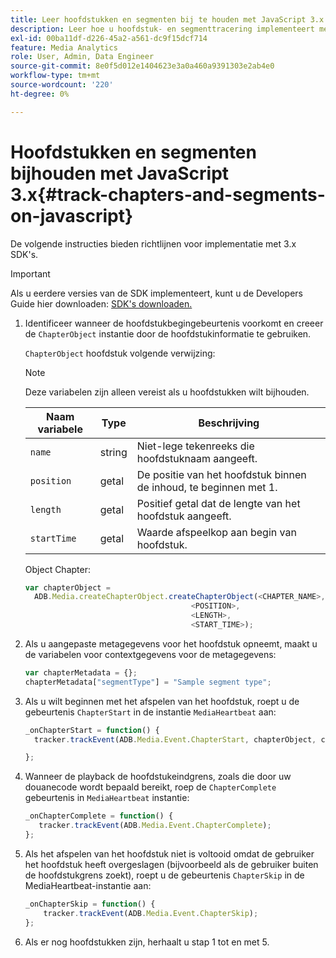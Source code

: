 ```yaml
---
title: Leer hoofdstukken en segmenten bij te houden met JavaScript 3.x
description: Leer hoe u hoofdstuk- en segmenttracering implementeert met de Media SDK in browser-apps (JS).
exl-id: 00ba11df-d226-45a2-a561-dc9f15dcf714
feature: Media Analytics
role: User, Admin, Data Engineer
source-git-commit: 8e0f5d012e1404623e3a0a460a9391303e2ab4e0
workflow-type: tm+mt
source-wordcount: '220'
ht-degree: 0%

---
```


# Hoofdstukken en segmenten bijhouden met JavaScript 3.x{#track-chapters-and-segments-on-javascript}

De volgende instructies bieden richtlijnen voor implementatie met 3.x SDK&#39;s.

>[!IMPORTANT]
>
> Als u eerdere versies van de SDK implementeert, kunt u de Developers Guide hier downloaden: [SDK&#39;s downloaden.](/help/sdk-implement/download-sdks.md)

1. Identificeer wanneer de hoofdstukbegingebeurtenis voorkomt en creeer de `ChapterObject` instantie door de hoofdstukinformatie te gebruiken.

   `ChapterObject` hoofdstuk volgende verwijzing:

   >[!NOTE]
   >
   >Deze variabelen zijn alleen vereist als u hoofdstukken wilt bijhouden.

   | Naam variabele | Type | Beschrijving |
   | --- | --- | --- |
   | `name` | string | Niet-lege tekenreeks die hoofdstuknaam aangeeft. |
   | `position` | getal | De positie van het hoofdstuk binnen de inhoud, te beginnen met 1. |
   | `length` | getal | Positief getal dat de lengte van het hoofdstuk aangeeft. |
   | `startTime` | getal | Waarde afspeelkop aan begin van hoofdstuk. |

   Object Chapter:

   ```js
   var chapterObject =
     ADB.Media.createChapterObject.createChapterObject(<CHAPTER_NAME>,
                                        <POSITION>,
                                        <LENGTH>,
                                        <START_TIME>);
   ```

1. Als u aangepaste metagegevens voor het hoofdstuk opneemt, maakt u de variabelen voor contextgegevens voor de metagegevens:

   ```js
   var chapterMetadata = {};
   chapterMetadata["segmentType"] = "Sample segment type";
   ```

1. Als u wilt beginnen met het afspelen van het hoofdstuk, roept u de gebeurtenis `ChapterStart` in de instantie `MediaHeartbeat` aan:

   ```js
   _onChapterStart = function() {
     tracker.trackEvent(ADB.Media.Event.ChapterStart, chapterObject, chapterMetadata);
   
   };
   ```

1. Wanneer de playback de hoofdstukeindgrens, zoals die door uw douanecode wordt bepaald bereikt, roep de `ChapterComplete` gebeurtenis in `MediaHeartbeat` instantie:

   ```js
   _onChapterComplete = function() {
      tracker.trackEvent(ADB.Media.Event.ChapterComplete);
   };
   ```

1. Als het afspelen van het hoofdstuk niet is voltooid omdat de gebruiker het hoofdstuk heeft overgeslagen (bijvoorbeeld als de gebruiker buiten de hoofdstukgrens zoekt), roept u de gebeurtenis `ChapterSkip` in de MediaHeartbeat-instantie aan:

   ```js
   _onChapterSkip = function() {
       tracker.trackEvent(ADB.Media.Event.ChapterSkip);
   };
   ```

1. Als er nog hoofdstukken zijn, herhaalt u stap 1 tot en met 5.
